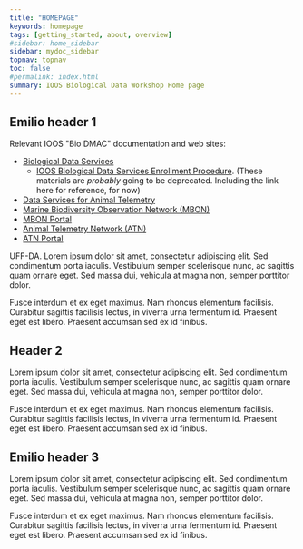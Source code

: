 ```yaml
---
title: "HOMEPAGE"
keywords: homepage
tags: [getting_started, about, overview]
#sidebar: home_sidebar
sidebar: mydoc_sidebar
topnav: topnav
toc: false
#permalink: index.html
summary: IOOS Biological Data Workshop Home page 
---
```



## Emilio header 1

Relevant IOOS "Bio DMAC" documentation and web sites:
- [Biological Data Services](https://ioos.github.io/biological-data-services/)
  - [IOOS Biological Data Services Enrollment Procedure](https://ioos.github.io/biological-data-services/biological-data-procedure.html). (These materials are *probably* going to be deprecated. Including the link here for reference, for now)
- [Data Services for Animal Telemetry](http://ioos.github.io/animal-telemetry/)
- [Marine Biodiversity Observation Network (MBON)](https://ioos.noaa.gov/project/bio-data/)
- [MBON Portal](https://mbon.ioos.us/)
- [Animal Telemetry Network (ATN)](https://ioos.noaa.gov/project/atn/)
- [ATN Portal](http://oceanview.pfeg.noaa.gov/ATN/)

UFF-DA. Lorem ipsum dolor sit amet, consectetur adipiscing elit. Sed condimentum porta iaculis. Vestibulum semper scelerisque nunc, ac sagittis quam ornare eget. Sed massa dui, vehicula at magna non, semper porttitor dolor. 

Fusce interdum et ex eget maximus. Nam rhoncus elementum facilisis. Curabitur sagittis facilisis lectus, in viverra urna fermentum id. Praesent eget est libero. Praesent accumsan sed ex id finibus.  

## Header 2

Lorem ipsum dolor sit amet, consectetur adipiscing elit. Sed condimentum porta iaculis. Vestibulum semper scelerisque nunc, ac sagittis quam ornare eget. Sed massa dui, vehicula at magna non, semper porttitor dolor. 

Fusce interdum et ex eget maximus. Nam rhoncus elementum facilisis. Curabitur sagittis facilisis lectus, in viverra urna fermentum id. Praesent eget est libero. Praesent accumsan sed ex id finibus.  

## Emilio header 3

Lorem ipsum dolor sit amet, consectetur adipiscing elit. Sed condimentum porta iaculis. Vestibulum semper scelerisque nunc, ac sagittis quam ornare eget. Sed massa dui, vehicula at magna non, semper porttitor dolor.

Fusce interdum et ex eget maximus. Nam rhoncus elementum facilisis. Curabitur sagittis facilisis lectus, in viverra urna fermentum id. Praesent eget est libero. Praesent accumsan sed ex id finibus.  

